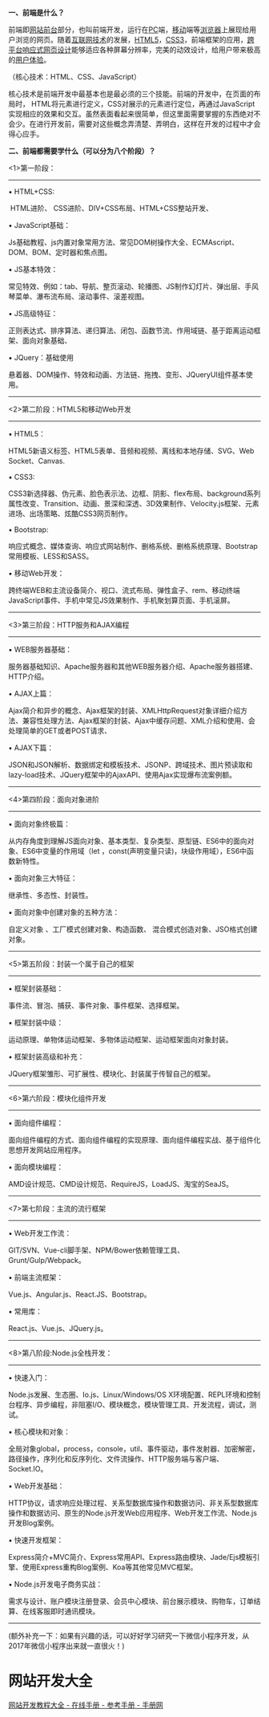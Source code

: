 **一、前端是什么？**

   前端即[网站前台](https://baike.baidu.com/item/网站前台/4849916)部分，也叫前端开发，运行在[PC](https://baike.baidu.com/item/PC/107)端，[移动](https://baike.baidu.com/item/移动/8464874)端等[浏览器](https://baike.baidu.com/item/浏览器/213911)上展现给用户浏览的网页。随着[互联网技术](https://baike.baidu.com/item/互联网技术/617749)的发展，[HTML5](https://baike.baidu.com/item/HTML5/4234903)，[CSS3](https://baike.baidu.com/item/CSS3/4059544)，前端框架的应用，[跨平台](https://baike.baidu.com/item/跨平台/8558902)[响应式网页设计](https://baike.baidu.com/item/响应式网页设计/2519669)能够适应各种屏幕分辨率，完美的动效设计，给用户带来极高的[用户体验](https://baike.baidu.com/item/用户体验/1994)。

（核心技术：HTML、CSS、JavaScript）

  核心技术是前端开发中最基本也是最必须的三个技能。前端的开发中，在页面的布局时， HTML将元素进行定义，CSS对展示的元素进行定位，再通过JavaScript实现相应的效果和交互。虽然表面看起来很简单，但这里面需要掌握的东西绝对不会少。在进行开发前，需要对这些概念弄清楚、弄明白，这样在开发的过程中才会得心应手。

**二、前端都需要学什么（可以分为八个阶段）？**

<1>第一阶段：

------

▪ HTML+CSS:

​    HTML进阶、 CSS进阶、DIV+CSS布局、HTML+CSS整站开发、

▪ JavaScript基础：

​    Js基础教程、js内置对象常用方法、常见DOM树操作大全、ECMAscript、DOM、BOM、定时器和焦点图。

▪ JS基本特效：

   常见特效、例如：tab、导航、整页滚动、轮播图、JS制作幻灯片、弹出层、手风琴菜单、瀑布流布局、滚动事件、滚差视图。

▪ JS高级特征：

   正则表达式、排序算法、递归算法、闭包、函数节流、作用域链、基于距离运动框架、面向对象基础、

▪ JQuery：基础使用

   悬着器、DOM操作、特效和动画、方法链、拖拽、变形、JQueryUI组件基本使用。

------

<2>第二阶段：HTML5和移动Web开发

------

▪ HTML5：

   HTML5新语义标签、HTML5表单、音频和视频、离线和本地存储、SVG、Web Socket、Canvas.

▪ CSS3:

   CSS3新选择器、伪元素、脸色表示法、边框、阴影、flex布局、background系列属性改变、Transition、动画、景深和深透、3D效果制作、Velocity.js框架、元素进场、出场策略、炫酷CSS3网页制作。

▪ Bootstrap:

​    响应式概念、媒体查询、响应式网站制作、删格系统、删格系统原理、Bootstrap常用模板、LESS和SASS。

▪ 移动Web开发：

​    跨终端WEB和主流设备简介、视口、流式布局、弹性盒子、rem、移动终端JavaScript事件、手机中常见JS效果制作、手机聚划算页面、手机滚屏。

------

<3>第三阶段：HTTP服务和AJAX编程

------

▪ WEB服务器基础：

   服务器基础知识、Apache服务器和其他WEB服务器介绍、Apache服务器搭建、HTTP介绍。

▪ AJAX上篇：

   Ajax简介和异步的概念、Ajax框架的封装、XMLHttpRequest对象详细介绍方法、兼容性处理方法、Ajax框架的封装、Ajax中缓存问题、XML介绍和使用、会处理简单的GET或者POST请求、

▪ AJAX下篇：

   JSON和JSON解析、数据绑定和模板技术、JSONP、跨域技术、图片预读取和lazy-load技术、JQuery框架中的AjaxAPI、使用Ajax实现爆布流案例额。

------

<4>第四阶段：面向对象进阶

------

▪ 面向对象终极篇：

   从内存角度到理解JS面向对象、基本类型、复杂类型、原型链、ES6中的面向对象、ES6中变量的作用域（let ，const(声明变量只读)，块级作用域），ES6中函数新特性。

▪ 面向对象三大特征：

  继承性、多态性、封装性。

▪ 面向对象中创建对象的五种方法：

   自定义对象 、工厂模式创建对象、构造函数、 混合模式创造对象、JSO格式创建对象。

------

<5>第五阶段：封装一个属于自己的框架

------

▪ 框架封装基础：

  事件流、冒泡、捕获、事件对象、事件框架、选择框架。

▪ 框架封装中级：

  运动原理、单物体运动框架、多物体运动框架、运动框架面向对象封装。

▪ 框架封装高级和补充：

   JQuery框架雏形、可扩展性、模块化、封装属于传智自己的框架。

------

<6>第六阶段：模块化组件开发

------

▪ 面向组件编程：

  面向组件编程的方式、面向组件编程的实现原理、面向组件编程实战、基于组件化思想开发网站应用程序。

▪ 面向模块编程：

  AMD设计规范、CMD设计规范、RequireJS，LoadJS、淘宝的SeaJS。

------

<7>第七阶段：主流的流行框架

------

▪ Web开发工作流：

  GIT/SVN、Vue-cli脚手架、NPM/Bower依赖管理工具、Grunt/Gulp/Webpack。

▪ 前端主流框架：

  Vue.js、Angular.js、React.JS、Bootstrap。

▪ 常用库：

  React.js、Vue.js、JQuery.js。

------

<8>第八阶段:Node.js全栈开发：

------

▪ 快速入门：

  Node.js发展、生态圈、Io.js、Linux/Windows/OS X环境配置、REPL环境和控制台程序、异步编程，非阻塞I/O、模块概念，模块管理工具、开发流程，调试，测试。

▪ 核心模块和对象：

  全局对象global，process，console，util、事件驱动，事件发射器、加密解密，路径操作，序列化和反序列化、文件流操作、HTTP服务端与客户端、Socket.IO。

▪ Web开发基础：

  HTTP协议，请求响应处理过程、关系型数据库操作和数据访问、非关系型数据库操作和数据访问、原生的Node.js开发Web应用程序、Web开发工作流、Node.js开发Blog案例。

▪ 快速开发框架：

  Express简介+MVC简介、Express常用API、Express路由模块、Jade/Ejs模板引擎、使用Express重构Blog案例、Koa等其他常见MVC框架。

▪ Node.js开发电子商务实战：

  需求与设计、账户模块注册登录、会员中心模块、前台展示模块、购物车，订单结算、在线客服即时通讯模块。

------

(额外补充一下：如果有兴趣的话，可以好好学习研究一下微信小程序开发，从2017年微信小程序出来就一直很火！)



# 网站开发大全

[网站开发教程大全 - 在线手册 - 参考手册 - 手册网](http://www.shouce.ren/) 